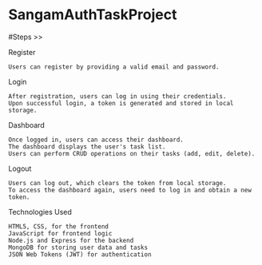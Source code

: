 # SangamAuthTaskProject

#Steps >>


Register

    Users can register by providing a valid email and password.

Login

    After registration, users can log in using their credentials.
    Upon successful login, a token is generated and stored in local storage.

Dashboard

    Once logged in, users can access their dashboard.
    The dashboard displays the user's task list.
    Users can perform CRUD operations on their tasks (add, edit, delete).

Logout

    Users can log out, which clears the token from local storage.
    To access the dashboard again, users need to log in and obtain a new token.

Technologies Used

    HTML5, CSS, for the frontend
    JavaScript for frontend logic
    Node.js and Express for the backend
    MongoDB for storing user data and tasks
    JSON Web Tokens (JWT) for authentication
